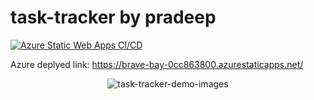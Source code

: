 # task-tracker by pradeep

[![Azure Static Web Apps CI/CD](https://github.com/sutharp777/task-tracker/actions/workflows/azure-static-web-apps-brave-bay-0cc863800.yml/badge.svg)](https://github.com/sutharp777/task-tracker/actions/workflows/azure-static-web-apps-brave-bay-0cc863800.yml)

Azure deplyed link: https://brave-bay-0cc863800.azurestaticapps.net/
<p align="center">
    <img src="https://user-images.githubusercontent.com/49487927/120900589-2f1dcf00-c653-11eb-9517-96ef345335f3.gif" alt="task-tracker-demo-images">
  </p>
<!-- ![](https://user-images.githubusercontent.com/49487927/120900589-2f1dcf00-c653-11eb-9517-96ef345335f3.gif) -->
